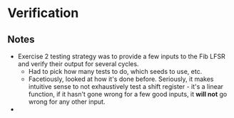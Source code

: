 # Verification
## Notes
- Exercise 2 testing strategy was to provide a few inputs to the Fib LFSR and verify their output for several cycles.
  - Had to pick how many tests to do, which seeds to use, etc.
  - Facetiously, looked at how it's done before. Seriously, it makes intuitive sense to not exhaustively test a shift register - it's a linear function, if it hasn't gone wrong for a few good inputs, it **will not** go wrong for any other input.
- 
